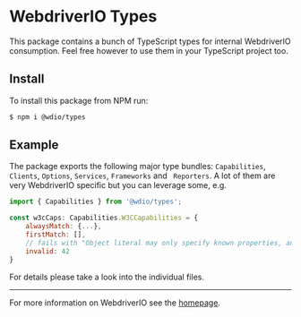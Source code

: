 WebdriverIO Types
=================

This package contains a bunch of TypeScript types for internal WebdriverIO consumption. Feel free however to use them in your TypeScript project too.

## Install

To install this package from NPM run:

```sh
$ npm i @wdio/types
```

## Example

The package exports the following major type bundles: `Capabilities`, `Clients`, `Options`, `Services`, `Frameworks` and ` Reporters`. A lot of them are very WebdriverIO specific but you can leverage some, e.g.

```js
import { Capabilities } from '@wdio/types';

const w3cCaps: Capabilities.W3CCapabilities = {
    alwaysMatch: {...},
    firstMatch: [],
    // fails with "Object literal may only specify known properties, and 'invalid' does not exist in type 'W3CCapabilities'.ts(2322)"
    invalid: 42
}
```

For details please take a look into the individual files.

----

For more information on WebdriverIO see the [homepage](https://webdriver.io).
